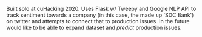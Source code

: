 Built solo at cuHacking 2020. Uses Flask w/ Tweepy and Google NLP API to track sentiment towards a company (in this case, the made up 'SDC Bank') on twitter and attempts to connect that to production issues. In the future would like to be able to expand dataset and *predict* production issues.
